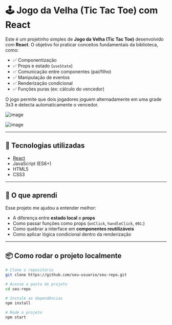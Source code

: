 # 🕹️ Jogo da Velha (Tic Tac Toe) com React

Este é um projetinho simples de **Jogo da Velha (Tic Tac Toe)** desenvolvido com **React**. O objetivo foi praticar conceitos fundamentais da biblioteca, como:

- ✅ Componentização
- ✅ Props e estado (`useState`)
- ✅ Comunicação entre componentes (pai/filho)
- ✅ Manipulação de eventos
- ✅ Renderização condicional
- ✅ Funções puras (ex: cálculo do vencedor)

O jogo permite que dois jogadores joguem alternadamente em uma grade 3x3 e detecta automaticamente o vencedor.

![image](https://github.com/user-attachments/assets/eb95906d-7231-48a7-99b7-31e1228f1907)

![image](https://github.com/user-attachments/assets/b1072938-e484-4ef3-a4bd-6c70d73728b8)



---

## 🚀 Tecnologias utilizadas

- [React](https://reactjs.org/)
- JavaScript (ES6+)
- HTML5
- CSS3

---

## 🧠 O que aprendi

Esse projeto me ajudou a entender melhor:

- A diferença entre **estado local** e **props**
- Como passar funções como props (`onClick`, `handleClick`, etc.)
- Como quebrar a interface em **componentes reutilizáveis**
- Como aplicar lógica condicional dentro da renderização

---

## 📦 Como rodar o projeto localmente

```bash
# Clone o repositório
git clone https://github.com/seu-usuario/seu-repo.git

# Acesse a pasta do projeto
cd seu-repo

# Instale as dependências
npm install

# Rode o projeto
npm start

